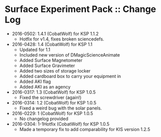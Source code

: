 # Surface Experiment Pack :: Change Log

* 2016-0502: 1.4.1 (CobatWolf) for KSP 1.1.2
	+ Hotfix for v1.4, fixes broken sciencedefs.
* 2016-0428: 1.4 (CobatWolf) for KSP 1.1
	+ Updated for 1.1
	+ Included new version of DMagicScienceAnimate
	+ Added Surface Magnetometer
	+ Added Surface Gravimeter
	+ Added two sizes of storage locker
	+ Added cardboard box to carry your equipment in
	+ Added AKI flag
	+ Added AKI as an agency
* 2016-0317: 1.3 (CobatWolf) for KSP 1.0.5
	+ Fixed the screwdriver (again!)
* 2016-0314: 1.2 (CobatWolf) for KSP 1.0.5
	+ Fixed a weird bug with the solar panels.
* 2016-0229: 1 (CobatWolf) for KSP 1.0.5
	+ No changelog provided
* 2016-0304: 1-1Hotfix (CobatWolf) for KSP 1.0.5
	+ Made a temporary fix to add comparability for KIS version 1.2.5
